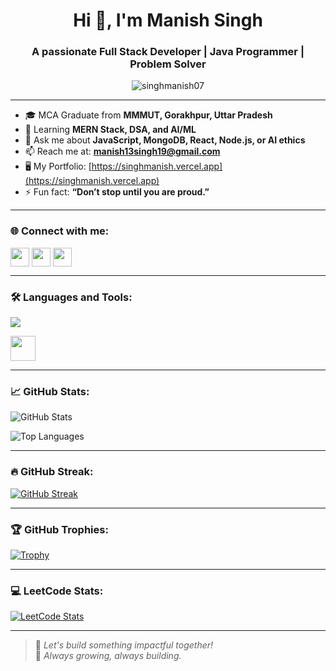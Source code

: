 <h1 align="center">Hi 👋, I'm Manish Singh</h1>
<h3 align="center">A passionate Full Stack Developer | Java Programmer | Problem Solver</h3>

<p align="center">
  <img src="https://komarev.com/ghpvc/?username=singhmanish07&label=Profile%20views&color=0e75b6&style=flat" alt="singhmanish07" />
</p>

---

- 🎓 MCA Graduate from **MMMUT, Gorakhpur, Uttar Pradesh**
- 🧠 Learning **MERN Stack, DSA, and AI/ML**
- 💬 Ask me about **JavaScript, MongoDB, React, Node.js, or AI ethics**
- 📫 Reach me at: **manish13singh19@gmail.com**
- 🖥️ My Portfolio: [https://singhmanish.vercel.app](https://singhmanish.vercel.app)
- ⚡ Fun fact: **“Don’t stop until you are proud.”**

---

### 🌐 Connect with me:
<p align="left">
  <a href="https://www.linkedin.com/in/singhmanish07" target="blank"><img align="center" src="https://cdn.jsdelivr.net/npm/simple-icons@v3/icons/linkedin.svg" height="30" /></a>
  <a href="https://www.instagram.com/singhmanish07/" target="blank"><img align="center" src="https://cdn.jsdelivr.net/npm/simple-icons@v3/icons/instagram.svg" height="30" /></a>
  <a href="mailto:manish13singh19@gmail.com" target="blank"><img align="center" src="https://cdn.jsdelivr.net/npm/simple-icons@v3/icons/gmail.svg" height="30" /></a>
</p>

---

### 🛠️ Languages and Tools:
<p align="left">
  <img src="https://skillicons.dev/icons?i=java,js,react,nodejs,express,mongodb,tailwind,bootstrap,html,git,github,vercel,vscode,intellijidea" />
</p>
<img src="https://resources.jetbrains.com/storage/products/company/brand/logos/IntelliJ_IDEA_icon.png" width="40" height="40" />




---

### 📈 GitHub Stats:
![GitHub Stats](https://github-readme-stats.vercel.app/api?username=singhmanish07&show_icons=true&theme=tokyonight)

![Top Languages](https://github-readme-stats.vercel.app/api/top-langs/?username=singhmanish07&layout=compact&theme=tokyonight)

---

### 🔥 GitHub Streak:
[![GitHub Streak](https://streak-stats.demolab.com?user=singhmanish07&theme=tokyonight&hide_border=false)](https://git.io/streak-stats)

---

### 🏆 GitHub Trophies:
[![Trophy](https://github-profile-trophy.vercel.app/?username=singhmanish07&theme=monokai&no-frame=true&column=8)](https://github.com/ryo-ma/github-profile-trophy)

---

### 💻 LeetCode Stats:
[![LeetCode Stats](https://leetcard.jacoblin.cool/singhmanish07?ext=contest&theme=dark)](https://leetcode.com/singhmanish07/)

---

> 🚀 *Let's build something impactful together!*  
> 🌱 *Always growing, always building.*

